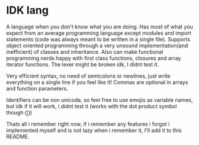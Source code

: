 # IDK lang
A language when you don't know what you are doing.
Has most of what you expect from an average programming language except modules and import statements (code was always meant to be written in a single file).
Supports object oriented programming through a very unsound implementation(and inefficient) of classes and inheritance.
Also can make functional programming nerds happy with first class functions, closures and array iterator functions.
The lexer might be broken idk, I didnt test it.

Very efficient syntax, no need of semicolons or newlines, just write everything on a single line if you feel like it!
Commas are optional in arrays and function parameters.

Identifiers can be non unicode, so feel free to use emojis as variable names, but idk if it will work, i didnt test it (works with the dot product symbol though ⨀)

Thats all i remember right now, if i remember any features i forgot i implemented myself and is not lazy when i remember it, I'll add it to this README.
